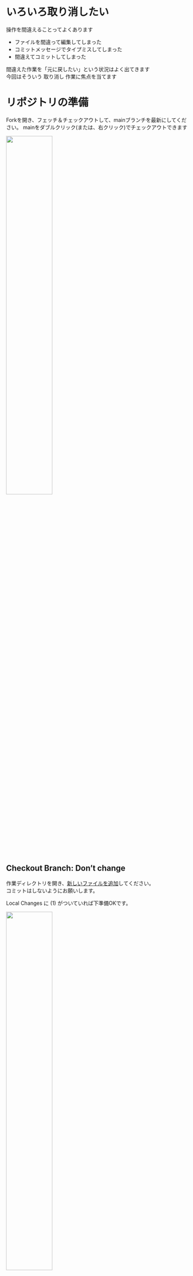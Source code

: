 # いろいろ取り消したい
操作を間違えることってよくあります

+ ファイルを間違って編集してしまった
+ コミットメッセージでタイプミスしてしまった
+ 間違えてコミットしてしまった

間違えた作業を「元に戻したい」という状況はよく出てきます  
今回はそういう 取り消し 作業に焦点を当てます

# リポジトリの準備

Forkを開き、フェッチ＆チェックアウトして、mainブランチを最新にしてください。
mainをダブルクリック(または、右クリック)でチェックアウトできます

<img src="images/1.png" width="50%" alt="" title="">

<br>


## Checkout Branch: Don’t change
作業ディレクトリを開き、<u>新しいファイルを追加</u>してください。  
コミットはしないようにお願いします。

Local Changes に (1) がついていれば下準備OKです。

<img src="images/2.png" width="50%" alt="" title="">

<br>



<br>

この状態で、別のブランチをチェックアウトしようとしてください。  
すると、以下のようなダイアログが表示されます。

<img src="images/3.png" width="70%" alt="" title="">

<br>

Don’t change を選んでチェックアウトすると、  

作業ディレクトリに追加したファイルは維持されたまま、他のブランチがチェックアウトできます。  
(ただし、これはいつも必ず成功するとは限りません。)

チェックアウトするブランチと、編集内容が競合した場合、以下のエラーが表示されます。

Local Changesがない状態でチェックアウトするようにしましょう！

<img src="images/4.png" width="70%" alt="" title="">

<br>




## Checkout Branch: Discard

<img src="images/5.png" width="70%" alt="" title="">

<br>
Discardを選ぶとどうなるのでしょうか？

<u>Local Changesにある変更をすべて削除してから</u>チェックアウトすることになります。

取り返しのつかない ことになる可能性があるので、何が起こるか理解した上で使いましょう！
（効果をわかって使うのはOKです）

Discardというのは、破棄するという意味の英単語です。

手札（card）を離す（dis）が語源です。

<br>

## Checkout Branch: Stash and reapply

Stash(隠す)は、作業ディレクトリにある「ファイル変更」を別の場所に退避し、Local Changesがない状態にする機能です。

Apply(適用する)は、別の場所に退避したファイル変更を、作業ディレクトリに反映して、Local Changesがある状態にする機能です。

# Discard changes
作業ディレクトリにファイルを追加して、 Local Changes がある状態にしてください。  
Unstaged にファイルがあればOKです。

<br>

<br>

<img src="images/6.png" width="70%" alt="" title="">

<br>

Unstaged のファイルを 右クリック > Discard changes をクリックすると、ファイル変更を削除できます。  
つまり、ファイルを変更する前の状態に戻せます。

「とあるアイデアを試してみたけど、やっぱりやめた」という場面などで、 Local Changes がない状態へしたいときに便利です！

ただしこれは、<u>取り返しがつかない作業</u> なので、何が起こるか理解した上で使うようにしましょう！
(Forkの場合、 Unstaged のファイルを選択した状態で、キーボードのDeleteキーを押すと、Discard changesが実行できます)


# プル
プル = フェッチ + チェックアウト

<img src="images/7.png" width="50%" alt="" title="">

<br>

プルは、フェッチとチェックアウトを連続して実施します。  
Local Changesがある状態でプルを実行すると、チェックアウトと同じエラーが発生します。  
リモートリポジトリの情報を取得したいだけなら、フェッチの方が安全 です。

# リセット
コミットを削除したいときに使えるのが、リセットです！

Forkには、3種類のリセットがあります！

非常によく使う機能ですが、選択を間違えると、取り返しのつかないことになります ので、十分に理解してから使いましょう！

<img src="images/8.png" width="70%" alt="" title="">

<br>

## Soft Reset / Mixed Reset
作業ディレクトリの状態は維持しつつ、コミットだけ削除したいときに使います。

Mixed は、コミットされてたファイル変更が Unstaged に移動します。
Soft は、コミットされてたファイル変更が Staged に移動します。  
(あまり違いはないので、とくにこだわりがなければ、デフォルトの Mixed を使えば良いです。)

## Hard Reset
コミットを削除して、作業ディレクトリを以前の状態へ戻したいときに使います。

非常に危険で<u>取り返しがつかない操作</u>なので、機能を十分に理解してから使いましょう！

# リワード
コミットメッセージをタイプミスしてしまうこともよくあります。

<img src="images/9.png" width="50%" alt="" title="">

<br>

## コミットメッセージを変更する

今回はあえてタイプミスをしてコミットしたものをプッシュします。

修正したいコミットを右クリックして、 Interactive Rebase > Reword をクリックします。

<img src="images/10.png" width="70%" alt="" title="">

<br>

コミットメッセージを修正して、OK > Rebase で修正できます。

<img src="images/11.png" width="90%" alt="" title="">

<br>

これでコミットメッセージを修正できました！

しかし、ローカルリポジトリのブランチしか修正されていません。

<img src="images/12.png" width="50%" alt="" title="">

<br>

### 強制プッシュ
こういうときは、強制プッシュをします。

<img src="images/13.png" width="70%" alt="" title="">

<br>

プッシュする際に、 Force push にチェックを入れてから、プッシュしてください。  
変更後のコミットで上書きされました。

<img src="images/14.png" width="50%" alt="" title="">

<br>

## 強制プッシュのリスク
強制プッシュを利用すると、ローカルブランチの内容で、リモートブランチの内容を強制的に上書きします。

使い方を間違えると、取り返しのつかないことになりますので、何が起こるか理解した上で使いましょう！


